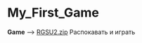 # My_First_Game
**Game** --> [RGSU2.zip](https://github.com/ismatulla25/My_First_Game/files/14470774/RGSU2.zip)
Распокавать и играть 
